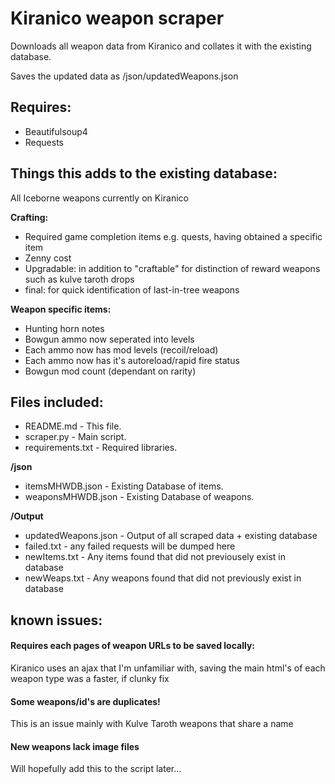 # Kiranico weapon scraper
Downloads all weapon data from Kiranico and collates it with the existing database.

Saves the updated data as /json/updatedWeapons.json

## Requires:
- Beautifulsoup4
- Requests

## Things this adds to the existing database:
All Iceborne weapons currently on Kiranico

**Crafting:**
- Required game completion items e.g. quests, having obtained a specific item
- Zenny cost
- Upgradable: in addition to "craftable" for distinction of reward weapons such as kulve taroth drops
- final: for quick identification of last-in-tree weapons

**Weapon specific items:**
- Hunting horn notes
- Bowgun ammo now seperated into levels
- Each ammo now has mod levels (recoil/reload)
- Each ammo now has it's autoreload/rapid fire status
- Bowgun mod count (dependant on rarity)


## Files included:
- README.md - This file.
- scraper.py - Main script.
- requirements.txt - Required libraries.

**/json**
- itemsMHWDB.json - Existing Database of items.
- weaponsMHWDB.json - Existing Database of weapons.

**/Output**
- updatedWeapons.json - Output of all scraped data + existing database
- failed.txt - any failed requests will be dumped here
- newItems.txt - Any items found that did not previousely exist in database
- newWeaps.txt - Any weapons found that did not previously exist in database

## known issues:

#### Requires each pages of weapon URLs to be saved locally: 
Kiranico uses an ajax that I'm unfamiliar with, saving the main html's of each weapon type was a faster, if clunky fix

#### Some weapons/id's are duplicates!
This is an issue mainly with Kulve Taroth weapons that share a name

#### New weapons lack image files
Will hopefully add this to the script later...
